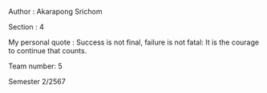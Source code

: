 Author : Akarapong Srichom

Section : 4

My personal quote : Success is not final, failure is not fatal: It is the courage to continue that counts.

Team number: 5

Semester 2/2567
